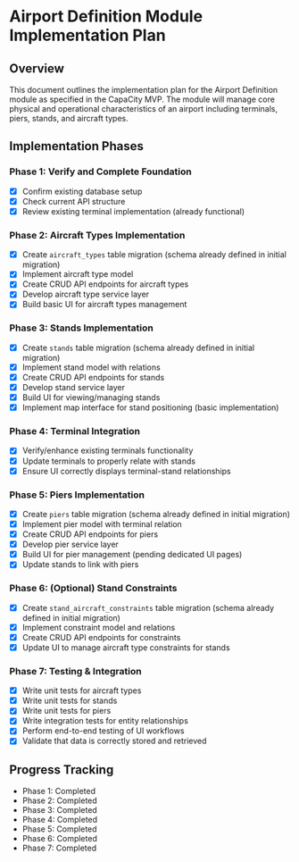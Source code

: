 # Airport Definition Module Implementation Plan

## Overview
This document outlines the implementation plan for the Airport Definition module as specified in the CapaCity MVP. The module will manage core physical and operational characteristics of an airport including terminals, piers, stands, and aircraft types.

## Implementation Phases

### Phase 1: Verify and Complete Foundation
- [x] Confirm existing database setup
- [x] Check current API structure
- [x] Review existing terminal implementation (already functional)

### Phase 2: Aircraft Types Implementation
- [x] Create `aircraft_types` table migration (schema already defined in initial migration)
- [x] Implement aircraft type model
- [x] Create CRUD API endpoints for aircraft types
- [x] Develop aircraft type service layer
- [x] Build basic UI for aircraft types management

### Phase 3: Stands Implementation
- [x] Create `stands` table migration (schema already defined in initial migration)
- [x] Implement stand model with relations
- [x] Create CRUD API endpoints for stands
- [x] Develop stand service layer
- [x] Build UI for viewing/managing stands
- [x] Implement map interface for stand positioning (basic implementation)

### Phase 4: Terminal Integration
- [x] Verify/enhance existing terminals functionality
- [x] Update terminals to properly relate with stands
- [x] Ensure UI correctly displays terminal-stand relationships

### Phase 5: Piers Implementation
- [x] Create `piers` table migration (schema already defined in initial migration)
- [x] Implement pier model with terminal relation
- [x] Create CRUD API endpoints for piers
- [x] Develop pier service layer
- [x] Build UI for pier management (pending dedicated UI pages)
- [x] Update stands to link with piers

### Phase 6: (Optional) Stand Constraints
- [x] Create `stand_aircraft_constraints` table migration (schema already defined in initial migration)
- [x] Implement constraint model and relations
- [x] Create CRUD API endpoints for constraints
- [x] Update UI to manage aircraft type constraints for stands

### Phase 7: Testing & Integration
- [x] Write unit tests for aircraft types
- [x] Write unit tests for stands
- [x] Write unit tests for piers
- [x] Write integration tests for entity relationships
- [x] Perform end-to-end testing of UI workflows
- [x] Validate that data is correctly stored and retrieved

## Progress Tracking
- Phase 1: Completed
- Phase 2: Completed
- Phase 3: Completed
- Phase 4: Completed
- Phase 5: Completed
- Phase 6: Completed
- Phase 7: Completed 